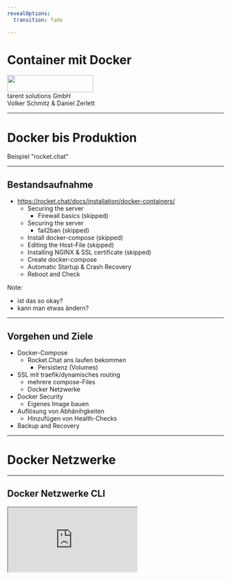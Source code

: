 ```yaml
---
revealOptions:
  transition: fade

---
```


# Container mit Docker

<div id="header-footer">
  <p class="slide-footer"><img src="images/light.svg" height="40" width="200"><br>tarent solutions GmbH<br>Volker Schmitz & Daniel Zerlett</p>
</div>

---

# Docker bis Produktion

Beispiel "rocket.chat"

----

## Bestandsaufnahme

- https://rocket.chat/docs/installation/docker-containers/
  - Securing the server
    - Firewall basics (skipped)
  - Securing the server
    - fail2ban (skipped)
  - Install docker-compose (skipped)
  - Editing the Host-File (skipped)
  - Installing NGINX & SSL certificate (skipped)
  - Create docker-compose
  - Automatic Startup & Crash Recovery
  - Reboot and Check

Note:
- ist das so okay?
- kann man etwas ändern?

----

## Vorgehen und Ziele

- Docker-Compose
  - Rocket.Chat ans laufen bekommen
    - Persistenz (Volumes)
- SSL mit traefik/dynamisches routing
  - mehrere compose-Files
  - Docker Netzwerke
- Docker Security
  - Eigenes Image bauen
- Auflösung von Abhänihgkeiten
  - Hinzufügen von Health-Checks
- Backup and Recovery

---

# Docker Netzwerke

----

## Docker Netzwerke CLI

<iframe src="http://localhost:42180?u=trainer&p=trainer"> <!-- .element: class="fragment" -->

Note:

- docker network ls
- docker-compose naming (netzwerke und container)
- docker-compose -p
- docker network rm
- Unterschied docker-compose stop/down

----

## Übung

- Füge der docker-compose.yml von Rocket.Chat ein "separates" Netzwerk hinzu!

----

## Zusammenfassung

- Docker CLI *network*
- Verständnis von Docker-Netzwerken

---

# Docker Healthcheck

Liefert den aktuellen Health-Status des Containers.

----

## Status

- Healthy
- Unhealthy
- Starting

Dafür kann man jeden Befehl nehmen der im Container ausführbar ist, dieser muss 0 oder 1 zurückgeben (exit code).

Note:
Warum braucht man das?
Hauptsächlich für Orchestrierung.

----

## Beispiel

Im Dockerfile:

```DOCKERFILE
HEALTHCHECK --interval=5m --timeout=3s \
  CMD curl -f http://localhost/ || exit 1
```

In Compose:

```yaml
healthcheck:
  test: ["CMD", "curl", "-f", "http://localhost"]
  interval: 1m30s
  timeout: 10s
  retries: 3
  start_period: 40s
```

----

## Übung

Baut in rocket.chat sowie in die MongoDB valide Health-Checks ein.
Nutzt dafür das docker-compose-File.

----

## Zusammenfassung

Docker Healthcheck über Dockerfile und docker-compose-File

---

# Traefik

----

## Was is traefik?

<img src="images/traefik.svg"/>

----

## Traefik als Reverse-Proxy

```yaml
proxy:
  image: traefik # The official Traefik docker image
  command: --api --docker # Enables the web UI and tells Traefik to listen to docker
  ports:
    - "80:80"     # The HTTP port
    - "443:443" # The HTTPS port
    - "8080:8080" # The Web UI (enabled by --api)
  volumes:
    - /var/run/docker.sock:/var/run/docker.sock # So that Traefik can listen to the Docker events
```

----

## Dynamisches Routing über Treafik

```yaml
  whoami:
    image: containous/whoami # A container that exposes an API to show its IP address
    labels:
      - "traefik.frontend.rule=Host:whoami.docker.localhost"
```

```shell
curl -H Host:whoami.docker.localhost http://127.0.0.1
```

Note:

- traefik.backend=blog
- traefik.frontend.rule=Host:blog.example.com
- traefik.docker.network=proxy
- traefik.port=80

----

## Übung

Baut eine Docker Compose mit traefik und routet rocket.chat über diesen.

<iframe src="http://localhost:42190?u=trainer&p=trainer"> <!-- .element: class="fragment" -->

----

## Traefik SSL mit Let's Encrypt

- ACME

---

# Backup

- mongodb
- Volumes

----

# Backup

<iframe src="http://localhost:42200?u=trainer&p=trainer"> <!-- .element: class="fragment" -->

---

# Monitoring

- Grafana
- Telegraf
- InfluxDB

----

# Monitoring

<iframe src="http://localhost:42210?u=trainer&p=trainer"> <!-- .element: class="fragment" -->

---

# ENDE PRAXISTEIL

---

# Best practice

- Konfiguration über Umgebungsvariablen
- Logging über STDOUT
  - Filebeat JSONLOG
- Nur ein Prozess
- Exit Codes (SIGTERM usw)

----

## Übung

- start.sh
  - mit debug help etc
- ENTRYPOINT auf start.sh
- reagiert auf SIGTERM oder definiert ein STOPSIGNAL
- Sinnvolle(tm) Exit-Codes
 (siehe --init)
- Nutze die Health Resource im HEALTHCHECK

---

# Security

- Docker User Space
- Dies kann man Reglementieren
- Angreifbare - libaries im Container/Image
- Docker Hub Security Scan
- Docker User Space

----

## User Space

- Docker läuft als root
- Container laufen Default als root
- Kein standard Zugriff auf das Host Netz

----

## Was tun?

- Dockerfile
  - USER
DockerCLI
  - *--user*

---

# Docker Daemon

- Configuration von Netzwerken
- Configuration des Logging Drivers

----

## Netzwerkconfiguration

```json
{
  "bip": "10.60.3.1/24",
  "default-address-pools":
  [
    {
      "scope":"local",
      "base":"10.60.0.0/16",
      "size":24
    },
    {
      "scope":"global",
      "base":"10.61.0.0/16",
      "size":24
    }
  ]
}
```

----

## Logging Configuration

```json
{
  "log-driver": "json-file",
  "log-opts": {
    "max-size": "10m",
    "max-file": "3"
  }
}
```

Note:
docker run --log-driver json-file --log-opt max-size=10m alpine echo hello world

---

# Orchestrierung mit Swarm

----

## Initialisieren

- docker swarm init

----

## Erweitern

- docker join

----

## Swarm CLI

Alles anders aber doch irgendwie gleich.

- docker stack
- docker service

----

## Skalierung und Redundanz

- Storage
  - NFS, GlusterFS
- Datenbanken
  - Cluster

---

# Ende
